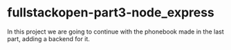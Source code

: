 # fullstackopen-part3-node_express
In this project we are going to continue with the phonebook made in the last part, adding a backend for it.